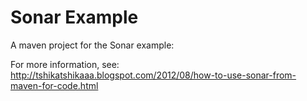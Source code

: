Sonar Example
=============

A maven project for the Sonar example:

For more information, see:
http://tshikatshikaaa.blogspot.com/2012/08/how-to-use-sonar-from-maven-for-code.html

